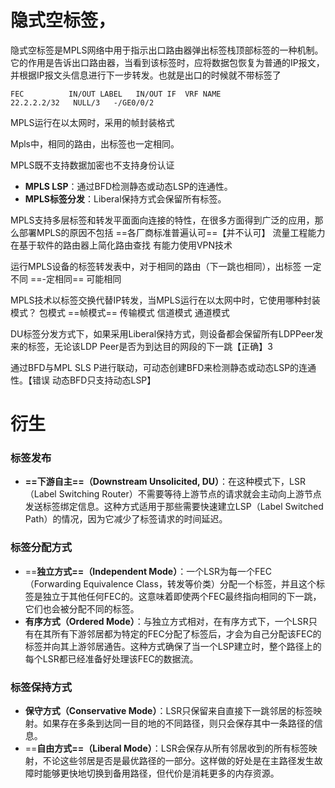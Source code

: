 # 隐式空标签，
隐式空标签是MPLS网络中用于指示出口路由器弹出标签栈顶部标签的一种机制。它的作用是告诉出口路由器，当看到该标签时，应将数据包恢复为普通的IP报文，并根据IP报文头信息进行下一步转发。也就是出口的时候就不带标签了
```
FEC          IN/OUT LABEL   IN/OUT IF  VRF NAME
22.2.2.2/32   NULL/3   -/GE0/0/2
```
MPLS运行在以太网时，采用的帧封装格式

Mpls中，相同的路由，出标签也一定相同。

MPLS既不支持数据加密也不支持身份认证



- **MPLS LSP**：通过BFD检测静态或动态LSP的连通性。
- **MPLS标签分发**：Liberal保持方式会保留所有标签。

MPLS支持多层标签和转发平面面向连接的特性，在很多方面得到广泛的应用，那么部署MPLS的原因不包括
==各厂商标准普遍认可==【并不认可】
流量工程能力
在基于软件的路由器上简化路由查找
有能力使用VPN技术

运行MPLS设备的标签转发表中，对于相同的路由（下一跳也相同），出标签
一定不同
==-定相同==
可能相同

MPLS技术以标签交换代替IP转发，当MPLS运行在以太网中时，它使用哪种封装模式？
包模式
==帧模式==
传输模式
信道模式
通道模式

DU标签分发方式下，如果采用Liberal保持方式，则设备都会保留所有LDPPeer发来的标签，无论该LDP Peer是否为到达目的网段的下一跳【正确】3


通过BFD与MPL SLS P进行联动，可动态创建BFD来检测静态或动态LSP的连通性。【错误  动态BFD只支持动态LSP】

# 衍生
### 标签发布
- **==下游自主==（Downstream Unsolicited, DU）**：在这种模式下，LSR（Label Switching Router）不需要等待上游节点的请求就会主动向上游节点发送标签绑定信息。这种方式适用于那些需要快速建立LSP（Label Switched Path）的情况，因为它减少了标签请求的时间延迟。
### 标签分配方式
- ==**独立方式==（Independent Mode）**：一个LSR为每一个FEC（Forwarding Equivalence Class，转发等价类）分配一个标签，并且这个标签是独立于其他任何FEC的。这意味着即使两个FEC最终指向相同的下一跳，它们也会被分配不同的标签。
- **有序方式（Ordered Mode）**：与独立方式相对，在有序方式下，一个LSR只有在其所有下游邻居都为特定的FEC分配了标签后，才会为自己分配该FEC的标签并向其上游邻居通告。这种方式确保了当一个LSP建立时，整个路径上的每个LSR都已经准备好处理该FEC的数据流。
### 标签保持方式
- **保守方式（Conservative Mode）**：LSR只保留来自直接下一跳邻居的标签映射。如果存在多条到达同一目的地的不同路径，则只会保存其中一条路径的信息。
- ==**自由方式==（Liberal Mode）**：LSR会保存从所有邻居收到的所有标签映射，不论这些邻居是否是最优路径的一部分。这样做的好处是在主路径发生故障时能够更快地切换到备用路径，但代价是消耗更多的内存资源。